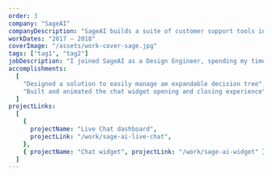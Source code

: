 ```yaml
---
order: 3
company: "SageAI"
companyDescription: "SageAI builds a suite of customer support tools integrated with natural language processing and machine learning features to improve the speed and quality of service. SageTalk, the flagship tool, focuses on allowing organizations of all sizes offer a productive and cost-efficient way help their customers."
workDates: "2017 – 2018"
coverImage: "/assets/work-cover-sage.jpg"
tags: ["tag1", "tag2"]
jobDescription: "I joined SageAI as a Design Engineer, spending my time on both product design and front-end development. I designed the chat interface as well as the admin dashboard to manage the conversation routing. I built the corresponding React components in partnership with the backend engineers"
accomplishments:
  [
    "Designed a solution to easily manage am expandable decision tree",
    "Built and animated the chat widget opening and closing experience",
  ]
projectLinks:
  [
    {
      projectName: "Live Chat dashboard",
      projectLink: "/work/sage-ai-live-chat",
    },
    { projectName: "Chat widget", projectLink: "/work/sage-ai-widget" },
  ]
---
```

